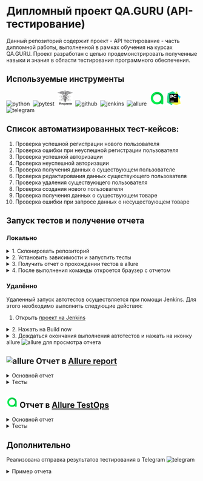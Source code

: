 # Дипломный проект QA.GURU (API-тестирование)

Данный репозиторий содержит проект - API тестирование - часть дипломной работы, выполненной в рамках обучения на курсах QA.GURU. Проект разработан с целью продемонстрировать полученные навыки и знания в области тестирования программного обеспечения.

## Используемые инструменты
<div>
<img src="https://user-images.githubusercontent.com/25181517/183423507-c056a6f9-1ba8-4312-a350-19bcbc5a8697.png" title="python" alt="python" width="40" height="40"/>&nbsp
<img src="https://user-images.githubusercontent.com/25181517/184117132-9e89a93b-65fb-47c3-91e7-7d0f99e7c066.png" title="pytest" alt="pytest" width="40" height="40"/>&nbsp
<img src="API_autotest_diplom/resources/requests.png" title="requests" alt="requests" width="40" height="40"/>&nbsp
<img src="https://img.icons8.com/?size=100&id=3tC9EQumUAuq&format=png&color=000000" title="github" alt="github" width="40" height="40"/>&nbsp
<img src="https://user-images.githubusercontent.com/25181517/179090274-733373ef-3b59-4f28-9ecb-244bea700932.png" title="jenkins" alt="jenkins" width="40" height="40"/>&nbsp
<img src="https://camo.githubusercontent.com/501c9d05b6660ba5e1a8753b8461e60d7ff1614656102c254ab800e14a6b19fa/68747470733a2f2f616c6c7572657265706f72742e6f72672f7075626c69632f696d672f616c6c7572652d7265706f72742e737667" title="allure" alt="allure" width="40" height="40"/>&nbsp
<img src="API_autotest_diplom/resources/AllureTestOps.png" width="40" height="40"  alt="Allure TestOps"/> 
<img src="https://raw.githubusercontent.com/devicons/devicon/master/icons/pycharm/pycharm-original.svg" title="pycharm" alt="pycharm" width="40" height="40"/>&nbsp
<img src="https://cdn-icons-png.flaticon.com/512/2111/2111646.png" title="telegram" alt="telegram" width="40" height="40"/>&nbsp
</div>

## Список автоматизированных тест-кейсов:
1. Проверка успешной регистрации нового пользователя
2. Проверка ошибки при неуспешной регистрации пользователя
3. Проверка успешной авторизации
4. Проверка неуспешной авторизации
5. Проверка получения данных о существующем пользователе
6. Проверка редактирования данных существующего пользователя
7. Проверка удаления существующего пользователя
8. Проверка создания нового пользователя
9. Проверка получения данных о существующем товаре
10. Проверка ошибки при запросе данных о несуществующем товаре

## Запуск тестов и получение отчета

### **Локально**

<details><summary>1. Склонировать репозиторий</summary>

```
git clone https://github.com/KateVarg/API_diplom
```
</details>

<details><summary>2. Установить зависимости и запустить тесты</summary>

```
python -m venv .venv
source .venv/bin/activate
pip install poetry
poetry install
pytest .
```
</details>

<details><summary>3. Получить отчет о прохождении тестов в allure</summary>

```
allure serve tests/allure-results/
```
</details>

<details><summary>4. После выполнения команды откроется браузер с отчетом</summary>
    
<img src="API_autotest_diplom/resources/allure_local.png">

</details>

### **Удалённо**

Удаленный запуск автотестов осуществляется при помощи Jenkins. Для этого необходимо выполнить следующие действия:

1. Открыть [проект на Jenkins](https://jenkins.autotests.cloud/job/API_autotest_diplom/)

<details><summary>2. Нажать на Build now</summary>

<img src="API_autotest_diplom/resources/jenkins1.png">

</details>

<details><summary>3. Дождаться окончания выполнения автотестов и нажать на иконку allure <img src="https://camo.githubusercontent.com/501c9d05b6660ba5e1a8753b8461e60d7ff1614656102c254ab800e14a6b19fa/68747470733a2f2f616c6c7572657265706f72742e6f72672f7075626c69632f696d672f616c6c7572652d7265706f72742e737667" title="allure" alt="allure" width="20" height="20"/> для просмотра отчета</summary>

<img src="API_autotest_diplom/resources/jenkins2.png">

</details>

## <img src="https://camo.githubusercontent.com/501c9d05b6660ba5e1a8753b8461e60d7ff1614656102c254ab800e14a6b19fa/68747470733a2f2f616c6c7572657265706f72742e6f72672f7075626c69632f696d672f616c6c7572652d7265706f72742e737667" title="allure" alt="allure" width="30" height="30"/> Отчет в <a href = "https://jenkins.autotests.cloud/job/API_autotest_diplom/">Allure report</a>

<details><summary>Основной отчет</summary>

<img src="API_autotest_diplom/resources/allure_base_report.png">

</details>
<details><summary>Тесты</summary>

<img src="API_autotest_diplom/resources/allure_tests.png">

</details>

## <img src="resources/AllureTestOps.png" width="30" height="30"  alt="Allure TestOps"/> Отчет в <a href = "https://allure.autotests.cloud/project/4367/dashboards">Allure TestOps</a>

<details><summary>Основной отчет</summary>

<img src="API_autotest_diplom/resources/testOps_base_report.png">

</details>

<details><summary>Тесты</summary>

<img src="API_autotest_diplom/resources/testOps_tests.png">

</details>

## **Дополнительно**

Реализована отправка результатов тестирования в Telegram <img src="https://cdn-icons-png.flaticon.com/512/2111/2111646.png" title="telegram" alt="telegram" width="20" height="20"/>  
<details><summary>Пример отчета</summary>

<img src="API_autotest_diplom/resources/telegram.png" alt="report Telegram">

</details>
